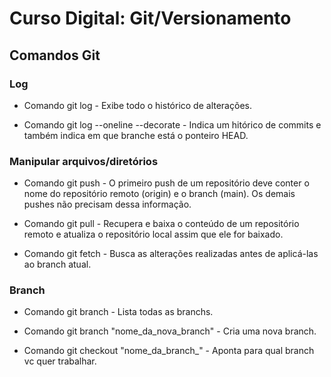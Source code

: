 # Curso Digital: Git/Versionamento

## Comandos Git

### Log
* Comando git log - Exibe todo o histórico de alterações.

* Comando git log --oneline --decorate - Indica um hitórico de commits e também indica em que branche está o ponteiro HEAD. 

### Manipular arquivos/diretórios
* Comando git push - O primeiro push de um repositório deve conter o nome do repositório remoto (origin) e o branch (main). Os demais pushes não precisam dessa informação.

* Comando git pull - Recupera e baixa o conteúdo de um repositório remoto e atualiza o repositório local assim que ele for baixado.

* Comando git fetch - Busca as alterações realizadas antes de aplicá-las ao branch atual.

### Branch
* Comando git branch - Lista todas as branchs.
 
* Comando git branch "nome_da_nova_branch" - Cria uma nova branch.

* Comando git checkout "nome_da_branch_" - Aponta para qual branch vc quer trabalhar.
